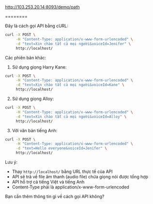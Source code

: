 http://103.253.20.14:8093/demo/path

========


Đây là cách gọi API bằng cURL:

```bash
curl -X POST \
     -H "Content-Type: application/x-www-form-urlencoded" \
     -d "text=Xin chào tất cả mọi người&voiceId=Jenifer" \
     http://localhost/
```

Các phiên bản khác:

1. Sử dụng giọng Harry Kane:
```bash 
curl -X POST \
     -H "Content-Type: application/x-www-form-urlencoded" \
     -d "text=Xin chào tất cả mọi người&voiceId=Kane" \
     http://localhost/
```

2. Sử dụng giọng Alloy:
```bash
curl -X POST \
     -H "Content-Type: application/x-www-form-urlencoded" \
     -d "text=Xin chào tất cả mọi người&voiceId=Alloy" \
     http://localhost/
```

3. Với văn bản tiếng Anh:
```bash
curl -X POST \
     -H "Content-Type: application/x-www-form-urlencoded" \
     -d "text=Hello everyone&voiceId=Jenifer" \
     http://localhost/
```

Lưu ý:
- Thay `http://localhost/` bằng URL thực tế của API
- API sẽ trả về file âm thanh (audio file) chứa giọng nói được tổng hợp
- API hỗ trợ cả tiếng Việt và tiếng Anh
- Content-Type phải là application/x-www-form-urlencoded

Bạn cần thêm thông tin gì về cách gọi API không?